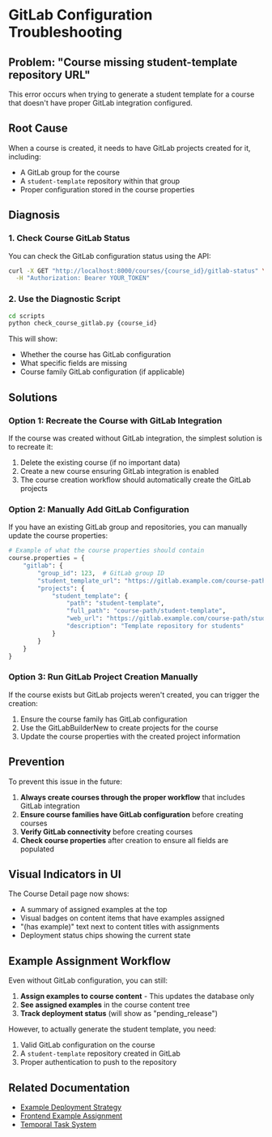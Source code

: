 # GitLab Configuration Troubleshooting

## Problem: "Course missing student-template repository URL"

This error occurs when trying to generate a student template for a course that doesn't have proper GitLab integration configured.

## Root Cause

When a course is created, it needs to have GitLab projects created for it, including:
- A GitLab group for the course
- A `student-template` repository within that group
- Proper configuration stored in the course properties

## Diagnosis

### 1. Check Course GitLab Status
You can check the GitLab configuration status using the API:
```bash
curl -X GET "http://localhost:8000/courses/{course_id}/gitlab-status" \
  -H "Authorization: Bearer YOUR_TOKEN"
```

### 2. Use the Diagnostic Script
```bash
cd scripts
python check_course_gitlab.py {course_id}
```

This will show:
- Whether the course has GitLab configuration
- What specific fields are missing
- Course family GitLab configuration (if applicable)

## Solutions

### Option 1: Recreate the Course with GitLab Integration

If the course was created without GitLab integration, the simplest solution is to recreate it:

1. Delete the existing course (if no important data)
2. Create a new course ensuring GitLab integration is enabled
3. The course creation workflow should automatically create the GitLab projects

### Option 2: Manually Add GitLab Configuration

If you have an existing GitLab group and repositories, you can manually update the course properties:

```python
# Example of what the course properties should contain
course.properties = {
    "gitlab": {
        "group_id": 123,  # GitLab group ID
        "student_template_url": "https://gitlab.example.com/course-path/student-template",
        "projects": {
            "student_template": {
                "path": "student-template",
                "full_path": "course-path/student-template",
                "web_url": "https://gitlab.example.com/course-path/student-template",
                "description": "Template repository for students"
            }
        }
    }
}
```

### Option 3: Run GitLab Project Creation Manually

If the course exists but GitLab projects weren't created, you can trigger the creation:

1. Ensure the course family has GitLab configuration
2. Use the GitLabBuilderNew to create projects for the course
3. Update the course properties with the created project information

## Prevention

To prevent this issue in the future:

1. **Always create courses through the proper workflow** that includes GitLab integration
2. **Ensure course families have GitLab configuration** before creating courses
3. **Verify GitLab connectivity** before creating courses
4. **Check course properties** after creation to ensure all fields are populated

## Visual Indicators in UI

The Course Detail page now shows:
- A summary of assigned examples at the top
- Visual badges on content items that have examples assigned
- "(has example)" text next to content titles with assignments
- Deployment status chips showing the current state

## Example Assignment Workflow

Even without GitLab configuration, you can still:
1. **Assign examples to course content** - This updates the database only
2. **See assigned examples** in the course content tree
3. **Track deployment status** (will show as "pending_release")

However, to actually generate the student template, you need:
1. Valid GitLab configuration on the course
2. A `student-template` repository created in GitLab
3. Proper authentication to push to the repository

## Related Documentation

- [Example Deployment Strategy](./EXAMPLE_DEPLOYMENT_STRATEGY.md)
- [Frontend Example Assignment](./FRONTEND_EXAMPLE_ASSIGNMENT.md)
- [Temporal Task System](./TEMPORAL_TASK_SYSTEM.md)